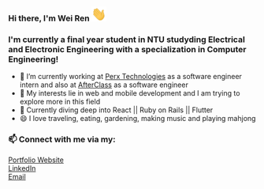 ### Hi there, I'm Wei Ren <img src="https://raw.githubusercontent.com/ABSphreak/ABSphreak/master/gifs/Hi.gif" width="30px">

### I'm currently a final year student in NTU studyding Electrical and Electronic Engineering with a specialization in Computer Engineering!


- 🔭 I’m currently working at [Perx Technologies](https://www.perxtech.com/) as a software engineer intern and also at [AfterClass](https://www.afterclass.io/) as a software engineer
- 🌱 My interests lie in web and mobile development and I am trying to explore more in this field
- 💬 Currently diving deep into React || Ruby on Rails || Flutter
- 😄 I love traveling, eating, gardening, making music and playing mahjong

### 📫 Connect with me via my:
[Portfolio Website](https://weiren-lee.herokuapp.com/)<br/>
[LinkedIn](https://www.linkedin.com/in/lee-wei-ren/)<br/>
[Email](mailto:weiirenn.lee@gmail.com)<br/>
